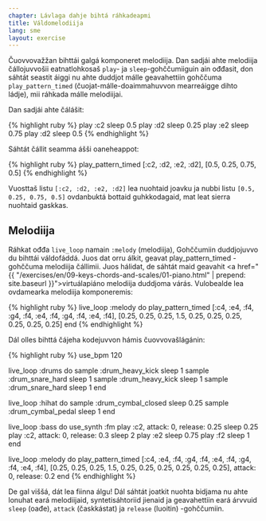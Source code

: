 ```yaml
---
chapter: Lávlaga dahje bihtá ráhkadeapmi
title: Váldomelodiija
lang: sme
layout: exercise
---
```


Čuovvovažžan bihttái galgá komponeret melodiija. Dan sadjái ahte melodiija čállojuvvošii eatnatlohkosaš `play`- ja `sleep`-gohččumiiguin ain ođđasit, don sáhtát seastit áiggi nu ahte duddjot málle geavahettiin gohččuma `play_pattern_timed` (čuojat-málle-doaimmahuvvon mearreáigge dihto ládje), mii ráhkada málle melodiijai.

Dan sadjái ahte čálášit:

{% highlight ruby %}
play :c2
sleep 0.5
play :d2
sleep 0.25
play :e2
sleep 0.75
play :d2
sleep 0.5
{% endhighlight %}

Sáhtát čállit seamma ášši oaneheappot:

{% highlight ruby %}
play_pattern_timed [:c2, :d2, :e2, :d2], [0.5, 0.25, 0.75, 0.5]
{% endhighlight %}

Vuosttaš listu `[:c2, :d2, :e2, :d2]` lea nuohtaid joavku  ja nubbi listu `[0.5, 0.25, 0.75, 0.5]` ovdanbuktá bottaid guhkkodagaid, mat leat sierra nuohtaid gaskkas.

## Melodiija

Ráhkat ođđa `live_loop` namain `:melody` (melodiija), Gohččumiin duddjojuvvo du bihttái váldofáddá. Juos dat orru álkit, geavat play_pattern_timed -gohččuma melodiija čállimii. Juos hálidat, de sáhtát maid geavahit <a href="{{ "/exercises/en/09-keys-chords-and-scales/01-piano.html" | prepend: site.baseurl }}">virtuálapiáno</a> melodiija duddjoma várás. Vulobealde lea ovdamearka melodiija komponeremis:

{% highlight ruby %}
live_loop :melody do
  play_pattern_timed [:c4, :e4, :f4, :g4, :f4, :e4, :f4, :g4, :f4, :e4, :f4], [0.25, 0.25, 0.25, 1.5, 0.25, 0.25, 0.25, 0.25, 0.25, 0.25]
end
{% endhighlight %}

Dál olles bihttá čájeha kodejuvvon hámis čuovvovašlágánin:

{% highlight ruby %}
use_bpm 120

live_loop :drums do
  sample :drum_heavy_kick
  sleep 1
  sample :drum_snare_hard
  sleep 1
  sample :drum_heavy_kick
  sleep 1
  sample :drum_snare_hard
  sleep 1
end

live_loop :hihat do
  sample :drum_cymbal_closed
  sleep 0.25
  sample :drum_cymbal_pedal
  sleep 1
end

live_loop :bass do
  use_synth :fm
  play :c2, attack: 0, release: 0.25
  sleep 0.25
  play :c2, attack: 0, release: 0.3
  sleep 2
  play :e2
  sleep 0.75
  play :f2
  sleep 1
end

live_loop :melody do
  play_pattern_timed [:c4, :e4, :f4, :g4, :f4, :e4, :f4, :g4, :f4, :e4, :f4], [0.25, 0.25, 0.25, 1.5, 0.25, 0.25, 0.25, 0.25, 0.25, 0.25], attack: 0, release: 0.2
end
{% endhighlight %}

De gal viššá, dát lea fiinna álgu! Dál sáhtát joatkit nuohta bidjama nu ahte lonuhat eará melodiijaid, syntetisáhtoriid jienaid  ja geavahettiin eará árvvuid `sleep` (oađe), `attack` (časkkástat) ja `release` (luoitin) -gohččumiin. 